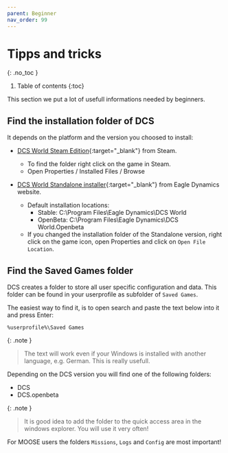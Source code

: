 ```yaml
---
parent: Beginner
nav_order: 99
---
```

# Tipps and tricks
{: .no_toc }

1. Table of contents
{:toc}

This section we put a lot of usefull informations needed by beginners.

## Find the installation folder of DCS

It depends on the platform and the version you choosed to install:

- [DCS World Steam Edition]{:target="_blank"} from Steam.
  - To find the folder right click on the game in Steam.
  - Open Properties / Installed Files / Browse

- [DCS World Standalone installer]{:target="_blank"} from Eagle Dynamics website.
  - Default installation locations:
    - Stable: C:\Program Files\Eagle Dynamics\DCS World
    - OpenBeta: C:\Program Files\Eagle Dynamics\DCS World.Openbeta
  - If you changed the installation folder of the Standalone version, right
    click on the game icon, open Properties and click on `Open File Location`.

## Find the Saved Games folder

DCS creates a folder to store all user specific configuration and data.
This folder can be found in your userprofile as subfolder of `Saved Games`.

The easiest way to find it, is to open search and paste the text below into it
and press Enter:

```
%userprofile%\Saved Games
```

{: .note }
> The text will work even if your Windows is installed with another language,
> e.g. German. This is really usefull.

Depending on the DCS version you will find one of the following folders:

- DCS
- DCS.openbeta

{: .note }
> It is good idea to add the folder to the quick access area in the windows
> explorer. You will use it very often!

For MOOSE users the folders `Missions`, `Logs` and `Config` are most important!

[DCS World Steam Edition]: https://store.steampowered.com/app/223750/DCS_World_Steam_Edition/
[DCS World Standalone installer]: https://www.digitalcombatsimulator.com/en/downloads/world/
